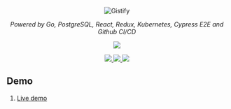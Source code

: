 <p align="center">
  <img src="https://i.imgur.com/hVDyC3I.png" alt="Gistify">
</p>
<p align="center">
    <em>Powered by Go, PostgreSQL, React, Redux, Kubernetes, Cypress E2E and Github CI/CD</em>
</p>
<p align="center">
    <a href="https://sonarcloud.io/dashboard?id=gistify">
        <img src="https://sonarcloud.io/images/project_badges/sonarcloud-white.svg"/>
    </a>
</p>
<p align="center">
    <a href="https://goreportcard.com/report/github.com/dineshsonachalam/gistify">
       <img src="https://goreportcard.com/badge/github.com/dineshsonachalam/gistify"/>
    </a>
    <a href="https://www.codacy.com/gh/dineshsonachalam/gistify/dashboard?utm_source=github.com&amp;utm_medium=referral&amp;utm_content=dineshsonachalam/gistify&amp;utm_campaign=Badge_Grade">
        <img src="https://app.codacy.com/project/badge/Grade/0df66242e68d46dba6d9886d3de2f79e"/>
    </a>
    <a href="https://github.com/dineshsonachalam/Gistify/actions/workflows/k8-deploy.yml" alt="CI/CD status">
        <img src="https://github.com/dineshsonachalam/Gistify/actions/workflows/k8-deploy.yml/badge.svg" />
    </a>
</p>

## Demo
1. <a href="https://gistify.dineshsonachalam.com/">Live demo</a>  
<!-- 2. <a href="https://vimeo.com/589852893">Video demo</a>  -->